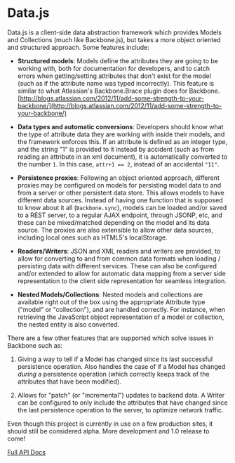 Data.js
=======

Data.js is a client-side data abstraction framework which provides Models and Collections (much like Backbone.js), but takes a more 
object oriented and structured approach. Some features include:

- **Structured models**: Models define the attributes they are going to be working with, both for documentation for developers, and
  to catch errors when getting/setting attributes that don't exist for the model (such as if the attribute name was typed incorrectly).
  This feature is similar to what Atlassian's Backbone.Brace plugin does for Backbone. [http://blogs.atlassian.com/2012/11/add-some-strength-to-your-backbone/](http://blogs.atlassian.com/2012/11/add-some-strength-to-your-backbone/) 

- **Data types and automatic conversions**: Developers should know what the type of attribute data they are working with inside their
  models, and the framework enforces this. If an attribute is defined as an integer type, and the string "1" is provided to it instead 
  by accident (such as from reading an attribute in an xml document), it is automatically converted to the number `1`. In this case, 
  `attr+1 == 2`, instead of an accidental `"11"`.

- **Persistence proxies**: Following an object oriented approach, different proxies may be configured on models for persisting model 
  data to and from a server or other persistent data store. This allows models to have different data sources. Instead of having one 
  function that is supposed to know about it all (`Backbone.sync`), models can be loaded and/or saved to a REST server, to a regular 
  AJAX endpoint, through JSONP, etc, and these can be mixed/matched depending on the model and its data source. The proxies are also
  extensible to allow other data sources, including local ones such as HTML5's localStorage.
  
- **Readers/Writers**: JSON and XML readers and writers are provided, to allow for converting to and from common data formats when 
  loading / persisting data with different services. These can also be configured and/or extended to allow for automatic data mapping 
  from a server side representation to the client side representation for seamless integration.
  
- **Nested Models/Collections**: Nested models and collections are available right out of the box using the appropriate Attribute type
  ("model" or "collection"), and are handled correctly. For instance, when retrieving the JavaScript object representation of a model
  or collection, the nested entity is also converted.

There are a few other features that are supported which solve issues in Backbone such as:

1. Giving a way to tell if a Model has changed since its last successful persistence operation. Also handles the case of if a Model
   has changed *during* a persistence operation (which correctly keeps track of the attributes that have been modified).
   
2. Allows for "patch" (or "incremental") updates to backend data. A Writer can be configured to only include the attributes that have 
   changed since the last persistence operation to the server, to optimize network traffic.

Even though this project is currently in use on a few production sites, it should still be considered alpha. More development and 1.0
release to come!

[Full API Docs](http://gregjacobs.github.com/Data.js/docs/)

